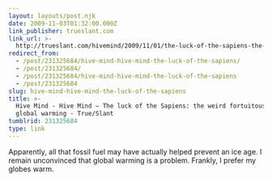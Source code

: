 ```yaml
---
layout: layouts/post.njk
date: 2009-11-03T01:32:00.000Z
link_publisher: trueslant.com
link_url: >-
  http://trueslant.com/hivemind/2009/11/01/the-luck-of-the-sapiens-the-weird-fortuitousness-of-global-warming/
redirect_from:
  - /post/231325684/hive-mind-hive-mind-the-luck-of-the-sapiens/
  - /post/231325684/
  - /post/231325684/hive-mind-hive-mind-the-luck-of-the-sapiens
  - /post/231325684
slug: hive-mind-hive-mind-the-luck-of-the-sapiens
title: >-
  Hive Mind - Hive Mind – The luck of the Sapiens: the weird fortuitousness of
  global warming - True/Slant
tumblrid: 231325684
type: link
---
```

<p>Apparently, all that fossil fuel may have actually helped prevent an ice age. I remain unconvinced that global warming is a problem. Frankly, I prefer my globes warm.</p>
